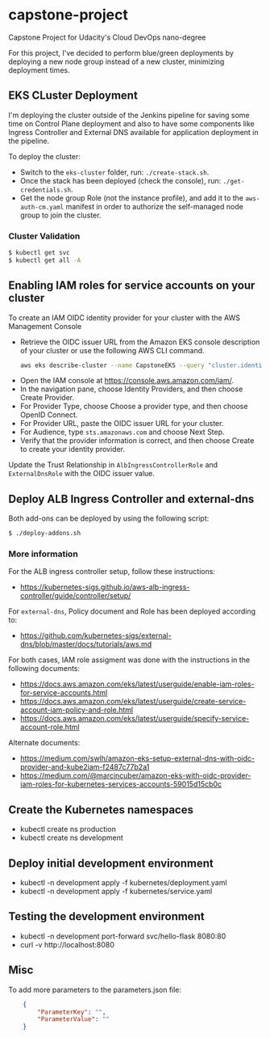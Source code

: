# capstone-project
Capstone Project for Udacity's Cloud DevOps nano-degree

For this project, I've decided to perform blue/green deployments by deploying a new node group instead of a new cluster, minimizing deployment times.

## EKS CLuster Deployment

I'm deploying the cluster outside of the Jenkins pipeline for saving some time on Control Plane deployment and also to have some components like Ingress Controller and External DNS available for application deployment in the pipeline.

To deploy the cluster:

* Switch to the `eks-cluster` folder, run: `./create-stack.sh`.
* Once the stack has been deployed (check the console), run: `./get-credentials.sh`.
* Get the node group Role (not the instance profile), and add it to the `aws-auth-cm.yaml` manifest in order to authorize the self-managed node group to join the cluster.

### Cluster Validation

```sh
$ kubectl get svc
$ kubectl get all -A
```

## Enabling IAM roles for service accounts on your cluster

To create an IAM OIDC identity provider for your cluster with the AWS Management Console

* Retrieve the OIDC issuer URL from the Amazon EKS console description of your cluster or use the following AWS CLI command.
    ```sh
    aws eks describe-cluster --name CapstoneEKS --query "cluster.identity.oidc.issuer" --output text
    ```
* Open the IAM console at https://console.aws.amazon.com/iam/.
* In the navigation pane, choose Identity Providers, and then choose Create Provider.
* For Provider Type, choose Choose a provider type, and then choose OpenID Connect.
* For Provider URL, paste the OIDC issuer URL for your cluster.
* For Audience, type `sts.amazonaws.com` and choose Next Step.
* Verify that the provider information is correct, and then choose Create to create your identity provider.

Update the Trust Relationship in `AlbIngressControllerRole` and `ExternalDnsRole` with the OIDC issuer value.

## Deploy ALB Ingress Controller and external-dns

Both add-ons can be deployed by using the following script:

```sh
$ ./deploy-addons.sh
```

### More information

For the ALB ingress controller setup, follow these instructions:

* https://kubernetes-sigs.github.io/aws-alb-ingress-controller/guide/controller/setup/

For `external-dns`, Policy document and Role has been deployed according to:

* https://github.com/kubernetes-sigs/external-dns/blob/master/docs/tutorials/aws.md

For both cases, IAM role assigment was done with the instructions in the following documents:

* https://docs.aws.amazon.com/eks/latest/userguide/enable-iam-roles-for-service-accounts.html
* https://docs.aws.amazon.com/eks/latest/userguide/create-service-account-iam-policy-and-role.html
* https://docs.aws.amazon.com/eks/latest/userguide/specify-service-account-role.html

Alternate documents:

* https://medium.com/swlh/amazon-eks-setup-external-dns-with-oidc-provider-and-kube2iam-f2487c77b2a1
* https://medium.com/@marcincuber/amazon-eks-with-oidc-provider-iam-roles-for-kubernetes-services-accounts-59015d15cb0c

## Create the Kubernetes namespaces

* kubectl create ns production
* kubectl create ns development

## Deploy initial development environment

* kubectl -n development apply -f kubernetes/deployment.yaml
* kubectl -n development apply -f kubernetes/service.yaml

## Testing the development environment

* kubectl -n development port-forward svc/hello-flask 8080:80
* curl -v http://localhost:8080

## Misc

To add more parameters to the parameters.json file:

```json
    {
        "ParameterKey": "",
        "ParameterValue": ""
    }
```